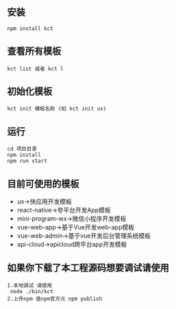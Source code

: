 ## 安装
```
npm install kct
```
## 查看所有模板

```
kct list 或者 kct l
```

## 初始化模板

```
kct init 模板名称 (如 kct init ux)
```
## 运行

```
cd 项目目录
npm install
npm run start
```

## 目前可使用的模板

- ux->快应用开发模板
- react-native->夸平台开发App模板
- mini-program-wx->微信小程序开发模板
- vue-web-app->基于Vue开发web-app模板
- vue-web-admin->基于vue开发后台管理系统模板
- api-cloud->apicloud跨平台app开发模板


## 如果你下载了本工程源码想要调试请使用
```
1.本地调试 请使用
 node ./bin/kct
2.上传npm 值npm官方元 npm publish
```


